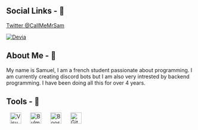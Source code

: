 ## Social Links - 🔗

[Twitter @CallMeMrSam](https://twitter.com/CallMeMrSam)

[![Devia](https://discord.com/api/guilds/877500438595895326/widget.png)](https://discord.gg/S29f7PAekS)

## About Me - 👤
My name is Samuel, I am a french student passionate about programming. I am currently creating discord bots but I am also very intrested by backend programming. I have been doing all this for over 4 years.

## Tools - 🔧
<div>
  <img style="margin: 0 10px;" alt="Visual Studio Code" src="https://upload.wikimedia.org/wikipedia/commons/thumb/9/9a/Visual_Studio_Code_1.35_icon.svg/1200px-Visual_Studio_Code_1.35_icon.svg.png" width="30px" />
  <img style="margin: 0 10px;" alt="Bulma" src="https://external-content.duckduckgo.com/ip3/bulma.io.ico" width="30px" /> 
  <img style="margin: 0 10px;" alt="Boostrap" src="https://cdn.iconscout.com/icon/free/png-256/bootstrap-6-1175203.png" width="30px" /> 
  <img style="margin: 0 10px;" alt="GitHub" src="https://cdn4.iconfinder.com/data/icons/iconsimple-logotypes/512/github-512.png" width="30px" /> 
</div>
